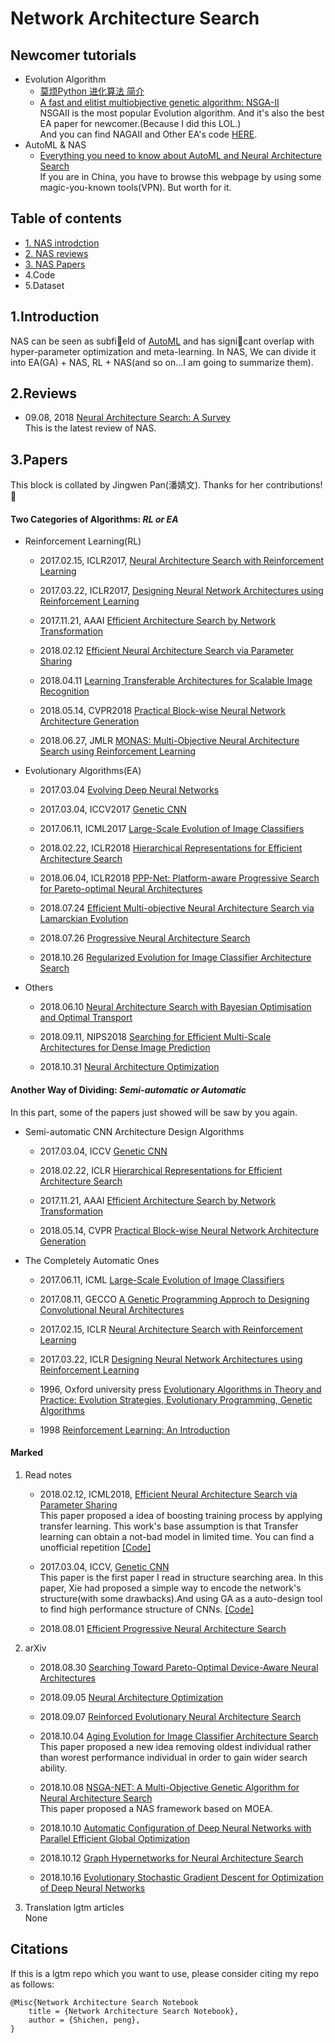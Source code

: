 # Network Architecture Search 

## Newcomer tutorials 
* Evolution Algorithm
    - [莫烦Python 进化算法 简介](https://morvanzhou.github.io/tutorials/machine-learning/evolutionary-algorithm/1-01-intro/) 
    - [A fast and elitist multiobjective genetic algorithm: NSGA-II](https://ieeexplore.ieee.org/document/996017)  
    NSGAII is the most popular Evolution algorithm. And it's also the best EA paper for newcomer.(Because I did this LOL.)  
    And you can find NAGAII and Other EA's code [HERE](./Code/).
* AutoML & NAS
    - [Everything you need to know about AutoML and Neural Architecture Search](https://towardsdatascience.com/everything-you-need-to-know-about-automl-and-neural-architecture-search-8db1863682bf)  
    If you are in China, you have to browse this webpage by using some magic-you-known tools(VPN). But worth for it.


## Table of contents
* [1. NAS introdction](#1introduction)
* [2. NAS reviews](#2reviews)
* [3. NAS Papers](#3papers)
* 4.Code
* 5.Dataset

## 1.Introduction 
NAS can be seen as subfield of [AutoML](https://www.ml4aad.org/automl/) and has signicant overlap with hyper-parameter optimization and meta-learning.
In NAS, We can divide it into EA(GA) + NAS, RL + NAS(and so on...I am going to summarize them).

## 2.Reviews
* 09.08, 2018 [Neural Architecture Search: A Survey](https://arxiv.org/abs/1808.05377)  
This is the latest review of NAS.

## 3.Papers
This block is collated by Jingwen Pan(潘婧文). Thanks for her contributions! :cake:  

#### Two Categories of Algorithms: *RL or EA*
* Reinforcement Learning(RL)
    - 2017.02.15, ICLR2017, [Neural Architecture Search with Reinforcement Learning](https://arxiv.org/abs/1611.01578)

    - 2017.03.22, ICLR2017, [Designing Neural Network Architectures using Reinforcement Learning](https://arxiv.org/abs/1611.02167)

    - 2017.11.21, AAAI [Efficient Architecture Search by Network Transformation](https://arxiv.org/abs/1707.04873)

    - 2018.02.12 [Efficient Neural Architecture Search via Parameter Sharing](https://arxiv.org/abs/1802.03268)

    - 2018.04.11 [Learning Transferable Architectures for Scalable Image Recognition](https://arxiv.org/abs/1707.07012)

    - 2018.05.14, CVPR2018 [Practical Block-wise Neural Network Architecture Generation](https://arxiv.org/abs/1708.05552)

    - 2018.06.27, JMLR [MONAS: Multi-Objective Neural Architecture Search using Reinforcement Learning](https://arxiv.org/abs/1806.10332)

* Evolutionary Algorithms(EA)
    - 2017.03.04 [Evolving Deep Neural Networks](https://arxiv.org/abs/1703.00548)

    - 2017.03.04, ICCV2017 [Genetic CNN](https://arxiv.org/abs/1703.01513)

    - 2017.06.11, ICML2017 [Large-Scale Evolution of Image Classifiers](https://arxiv.org/abs/1703.01041)

    - 2018.02.22, ICLR2018 [Hierarchical Representations for Efficient Architecture Search](https://arxiv.org/abs/1711.00436)

    - 2018.06.04, ICLR2018 [PPP-Net: Platform-aware Progressive Search for Pareto-optimal Neural Architectures](https://openreview.net/forum?id=B1NT3TAIM)

    - 2018.07.24 [Efficient Multi-objective Neural Architecture Search via Lamarckian Evolution](https://arxiv.org/abs/1804.09081)

    - 2018.07.26 [Progressive Neural Architecture Search](http://arxiv.org/abs/1712.00559)

    - 2018.10.26 [Regularized Evolution for Image Classifier Architecture Search](https://arxiv.org/abs/1802.01548)

* Others
    - 2018.06.10 [Neural Architecture Search with Bayesian Optimisation and Optimal Transport](https://arxiv.org/abs/1802.07191)

    - 2018.09.11, NIPS2018 [Searching for Efficient Multi-Scale Architectures for Dense Image Prediction](https://arxiv.org/abs/1809.04184)

    - 2018.10.31 [Neural Architecture Optimization](https://arxiv.org/abs/1808.07233)

#### Another Way of Dividing: *Semi-automatic or Automatic* 
In this part, some of the papers just showed will be saw by you again.

* Semi-automatic CNN Architecture Design Algorithms
    - 2017.03.04, ICCV [Genetic CNN](https://arxiv.org/abs/1703.01513)

    - 2018.02.22, ICLR [Hierarchical Representations for Efficient Architecture Search](https://arxiv.org/abs/1711.00436)

    - 2017.11.21, AAAI [Efficient Architecture Search by Network Transformation](https://arxiv.org/abs/1707.04873)

    - 2018.05.14, CVPR [Practical Block-wise Neural Network Architecture Generation](https://arxiv.org/abs/1708.05552)

* The Completely Automatic Ones 
    - 2017.06.11, ICML [Large-Scale Evolution of Image Classifiers](https://arxiv.org/abs/1703.01041)

    - 2017.08.11, GECCO [A Genetic Programming Approch to Designing Convolutional Neural Architectures](https://arxiv.org/abs/1704.00764)

    - 2017.02.15, ICLR [Neural Architecture Search with Reinforcement Learning](https://arxiv.org/abs/1611.01578)

    - 2017.03.22, ICLR [Designing Neural Network Architectures using Reinforcement Learning](https://arxiv.org/abs/1611.02167)

    - 1996, Oxford university press [Evolutionary Algorithms in Theory and Practice: Evolution Strategies, Evolutionary Programming, Genetic Algorithms](https://books.google.com/books?hl=zh-CN&lr=&id=htJHI1UrL7IC&oi=fnd&pg=PR9&dq=Evolutionary+Algorithms+in+Theory+and+Practice:+Evolution+Strategies,+Evolutionary+Programming,+Genetic+Algorithms&ots=fApX2PVCkQ&sig=ipkk4P_SK9BcSD5Nilt1Ng4N6Dw#v=onepage&q=Evolutionary%20Algorithms%20in%20Theory%20and%20Practice%3A%20Evolution%20Strategies%2C%20Evolutionary%20Programming%2C%20Genetic%20Algorithms&f=false)

    - 1998 [Reinforcement Learning: An Introduction](https://books.google.com/books?hl=zh-CN&lr=&id=uWV0DwAAQBAJ&oi=fnd&pg=PR7&dq=Reinforcement+learning:+an+introduction&ots=mhrFu402i9&sig=T_cd_oEU13DmBKKGHjR2APyKP5g#v=onepage&q=Reinforcement%20learning%3A%20an%20introduction&f=false)

#### Marked
1. Read notes
    - 2018.02.12, ICML2018, [Efficient Neural Architecture Search via Parameter Sharing](https://arxiv.org/abs/1802.03268)  
    This paper proposed a idea of boosting training process by applying transfer learning. This work's base assumption is that Transfer learning can obtain a not-bad model in limited time.
    You can find a unofficial repetition [[Code]](https://github.com/melodyguan/enas)

    - 2017.03.04, ICCV, [Genetic CNN](http://openaccess.thecvf.com/content_ICCV_2017/papers/Xie_Genetic_CNN_ICCV_2017_paper.pdf)  
    This paper is the first paper I read in structure searching area. In this paper, Xie had proposed a simple way to encode the network's structure(with some drawbacks).And using GA as a auto-design tool to find high performance structure of CNNs. [[Code]](https://github.com/aqibsaeed/Genetic-CNN)  

    - 2018.08.01 [Efficient Progressive Neural Architecture Search](https://arxiv.org/pdf/1808.00391.pdf)
    
1. arXiv
    - 2018.08.30 [Searching Toward Pareto-Optimal Device-Aware Neural Architectures](https://arxiv.org/pdf/1808.09830.pdf)

    - 2018.09.05 [Neural Architecture Optimization](https://arxiv.org/pdf/1808.07233.pdf)

    - 2018.09.07 [Reinforced Evolutionary Neural Architecture Search](https://arxiv.org/pdf/1808.00193.pdf)

    - 2018.10.04 [Aging Evolution for Image Classifier Architecture Search](https://arxiv.org/pdf/1802.01548)  
    This paper proposed a new idea removing oldest individual rather than worest performance individual in order to gain wider search ability.  
    
    - 2018.10.08 [NSGA-NET: A Multi-Objective Genetic Algorithm for Neural Architecture Search](https://arxiv.org/abs/1810.03522)  
    This paper proposed a NAS framework based on MOEA. 

    - 2018.10.10 [Automatic Configuration of Deep Neural Networks with Parallel Efficient Global Optimization](https://arxiv.org/pdf/1810.05526.pdf)
    
    - 2018.10.12 [Graph Hypernetworks for Neural Architecture Search](https://arxiv.org/pdf/1810.05749.pdf)
    
    - 2018.10.16 [Evolutionary Stochastic Gradient Descent for Optimization of Deep Neural Networks](https://arxiv.org/pdf/1810.06773.pdf)

   

1. Translation lgtm articles  
None

## Citations
If this is a lgtm repo which you want to use, please consider citing my repo as follows:


```
@Misc{Network Architecture Search Notebook
    title = {Network Architecture Search Notebook},
    author = {Shichen, peng},  
}
```

